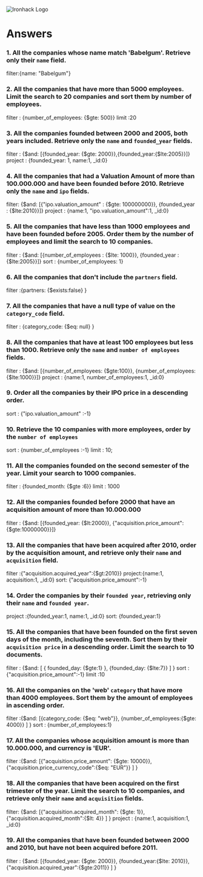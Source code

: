 ![Ironhack Logo](https://i.imgur.com/1QgrNNw.png)

# Answers

### 1. All the companies whose name match 'Babelgum'. Retrieve only their `name` field.

filter:{name: "Babelgum"}

### 2. All the companies that have more than 5000 employees. Limit the search to 20 companies and sort them by **number of employees**.

filter : {number_of_employees: {\$gte: 500}}
limit :20

### 3. All the companies founded between 2000 and 2005, both years included. Retrieve only the `name` and `founded_year` fields.

filter : {$and: [{founded_year: {$gte: 2000}},{founded_year:{\$lte:2005}}]}
project : {founded_year: 1, name:1, \_id:0}

### 4. All the companies that had a Valuation Amount of more than 100.000.000 and have been founded before 2010. Retrieve only the `name` and `ipo` fields.

filter: {$and: [{"ipo.valuation_amount" : {$gte: 100000000}}, {founded_year : {\$lte:2010}}]}
project : {name:1, "ipo.valuation_amount":1, \_id:0}

### 5. All the companies that have less than 1000 employees and have been founded before 2005. Order them by the number of employees and limit the search to 10 companies.

filter : {$and: [{number_of_employees : {$lte: 1000}}, {founded_year : {\$lte:2005}}]}
sort : {number_of_employees: 1}

### 6. All the companies that don't include the `partners` field.

filter :{partners: {\$exists:false} }

### 7. All the companies that have a null type of value on the `category_code` field.

filter : {category_code: {\$eq: null} }

### 8. All the companies that have at least 100 employees but less than 1000. Retrieve only the `name` and `number of employees` fields.

filter : {$and: [{number_of_employees: {$gte:100}}, {number_of_employees: {\$lte:1000}}]}
project : {name:1, number_of_employees:1, \_id:0}

### 9. Order all the companies by their IPO price in a descending order.

sort : {"ipo.valuation_amount" :-1}

### 10. Retrieve the 10 companies with more employees, order by the `number of employees`

sort : {number_of_employees :-1}
limit : 10;

### 11. All the companies founded on the second semester of the year. Limit your search to 1000 companies.

filter : {founded_month: {\$gte :6}}
limit : 1000

### 12. All the companies founded before 2000 that have an acquisition amount of more than 10.000.000

filter : {$and: [{founded_year: {$lt:2000}}, {"acquisition.price_amount": {\$gte:10000000}}]}

### 13. All the companies that have been acquired after 2010, order by the acquisition amount, and retrieve only their `name` and `acquisition` field.

filter :{"acquisition.acquired_year":{\$gt:2010}}
project:{name:1, acquisition:1, \_id:0}
sort: {"acquisition.price_amount":-1}

### 14. Order the companies by their `founded year`, retrieving only their `name` and `founded year`.

project :{founded_year:1, name:1, \_id:0}
sort: {founded_year:1}

### 15. All the companies that have been founded on the first seven days of the month, including the seventh. Sort them by their `acquisition price` in a descending order. Limit the search to 10 documents.

filter : {$and: [ { founded_day: {$gte:1} }, {founded_day: {\$lte:7}} ] }
sort :{"acquisition.price_amount":-1}
limit :10

### 16. All the companies on the 'web' `category` that have more than 4000 employees. Sort them by the amount of employees in ascending order.

filter :{$and:  [{category_code: {$eq: "web"}}, {number_of_employees:{\$gte: 4000}} ] }
sort : {number_of_employees:1}

### 17. All the companies whose acquisition amount is more than 10.000.000, and currency is 'EUR'.

filter :{$and:  [{"acquisition.price_amount": {$gte: 10000}}, {"acquisition.price_currency_code":{\$eq: "EUR"}} ] }

### 18. All the companies that have been acquired on the first trimester of the year. Limit the search to 10 companies, and retrieve only their `name` and `acquisition` fields.

filter: {$and:  [{"acquisition.acquired_month": {$gte: 1}}, {"acquisition.acquired_month":{\$lt: 4}} ] }
project : {name:1, acquisition:1, \_id:0}

### 19. All the companies that have been founded between 2000 and 2010, but have not been acquired before 2011.

filter : {$and:  [{founded_year: {$gte: 2000}}, {founded_year:{$lte: 2010}}, {"acquisition.acquired_year":{$gte:2011}} ] }
